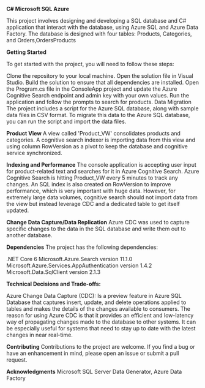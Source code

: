 **C# Microsoft SQL Azure**

This project involves designing and developing a SQL database and C# application that interact with the database, using Azure SQL and Azure Data Factory. The database is designed with four tables: Products, Categories, and Orders,OrdersProducts

**Getting Started**

To get started with the project, you will need to follow these steps:

Clone the repository to your local machine.
Open the solution file in Visual Studio.
Build the solution to ensure that all dependencies are installed.
Open the Program.cs file in the ConsoleApp project and update the Azure Cognitive Search endpoint and admin key with your own values.
Run the application and follow the prompts to search for products.
Data Migration
The project includes a script for the Azure SQL database, along with sample data files in CSV format. To migrate this data to the Azure SQL database, you can run the script and import the data files.

**Product View**
A view called 'Product_VW' consolidates products and categories. A cognitive search indexer is importing data from this view and using column RowVersion as a pivot to keep the database and cognitive service synchronized.

**Indexing and Performance**
The console application is accepting user input for product-related text and searches for it in Azure Cognitive Search. Azure Cognitive Search is hitting Product_VW every 5 minutes to track any changes. An SQL index is also created on RowVersion to improve performance, which is very important with huge data. However, for extremely large data volumes, cognitive search should not import data from the view but instead leverage CDC and a dedicated table to get itself updated.

**Change Data Capture/Data Replication** 
Azure CDC was used to capture specific changes to the data in the SQL database and write them out to another database.

**Dependencies**
The project has the following dependencies:

.NET Core 6
Microsoft.Azure.Search version 11.1.0
Microsoft.Azure.Services.AppAuthentication version 1.4.2
Microsoft.Data.SqlClient version 2.1.3


**Technical Decisions and Trade-offs:**

Azure Change Data Capture (CDC): Is a preview feature in Azure SQL Database that captures insert, update, and delete operations applied to tables and makes the details of the changes available to consumers. The reason for using Azure CDC is that it provides an efficient and low-latency way of propagating changes made to the database to other systems. It can be especially useful for systems that need to stay up to date with the latest changes in near real-time.


**Contributing**
Contributions to the project are welcome. If you find a bug or have an enhancement in mind, please open an issue or submit a pull request.


**Acknowledgments**
Microsoft SQL Server Data Generator, Azure Data Factory
